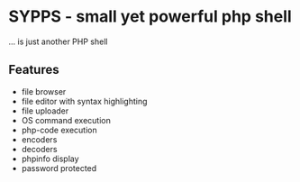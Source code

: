 # SYPPS - small yet powerful php shell

... is just another PHP shell

## Features

 - file browser
 - file editor with syntax highlighting
 - file uploader
 - OS command execution
 - php-code execution
 - encoders
 - decoders
 - phpinfo display
 - password protected

